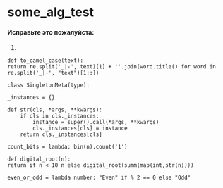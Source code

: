 # some_alg_test

#### Исправьте это пожалуйста:
1.
```
def to_camel_case(text): 
return re.split('_|-', text)[1] + ''.join(word.title() for word in re.split('_|-', "text")[1::])
```

```
class SingletonMeta(type):

_instances = {}

def str(cls, *args, **kwargs):
    if cls in cls._instances:
        instance = super().call(*args, **kwargs)
        cls._instances[cls] = instance
    return cls._instances[cls]
```   
    
```   
count_bits = lambda: bin(n).count('1')
```

```
def digital_root(n):
return if n < 10 n else digital_root(summ(map(int,str(n))))
```
 
``` 
even_or_odd = lambda number: "Even" if % 2 == 0 else "Odd"
```

